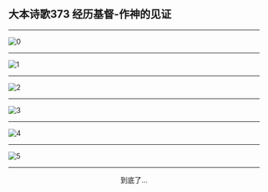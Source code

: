 
## 大本诗歌373 经历基督-作神的见证
        
<div id="aplayer0"></div>

---

<img alt="0" data-original="https://cdn.jsdelivr.net/gh/k34869/shi/data/d0373/0">

---

<img alt="1" data-original="https://cdn.jsdelivr.net/gh/k34869/shi/data/d0373/1">

---

<img alt="2" data-original="https://cdn.jsdelivr.net/gh/k34869/shi/data/d0373/2">

---

<img alt="3" data-original="https://cdn.jsdelivr.net/gh/k34869/shi/data/d0373/3">

---

<img alt="4" data-original="https://cdn.jsdelivr.net/gh/k34869/shi/data/d0373/4">

---

<img alt="5" data-original="https://cdn.jsdelivr.net/gh/k34869/shi/data/d0373/5">

---

<p style="text-align: center">到底了...</p>

<script src="/js/dist-view.js"></script>

<script>
MAIN.id = 'd0373';
        
const ap0 = new APlayer({
    container: document.getElementById('aplayer0'),
    volume: 1,
    loop: 'none',
    preload: 'none',
    audio: [{
        name: '大本诗歌373.mp3',
        artist: '大本诗歌',
        url: 'https://res.wx.qq.com/voice/getvoice?mediaid=MzI0NTk3MDM5M18yMjQ3NDkyMTA5',
        cover: '/favicon'
    }]
});
</script>
